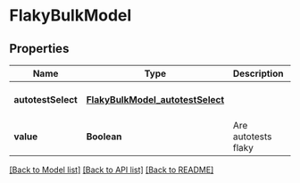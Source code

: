 # FlakyBulkModel
## Properties

| Name | Type | Description | Notes |
|------------ | ------------- | ------------- | -------------|
| **autotestSelect** | [**FlakyBulkModel_autotestSelect**](FlakyBulkModel_autotestSelect.md) |  | [optional] [default to null] |
| **value** | **Boolean** | Are autotests flaky | [default to null] |

[[Back to Model list]](../README.md#documentation-for-models) [[Back to API list]](../README.md#documentation-for-api-endpoints) [[Back to README]](../README.md)

